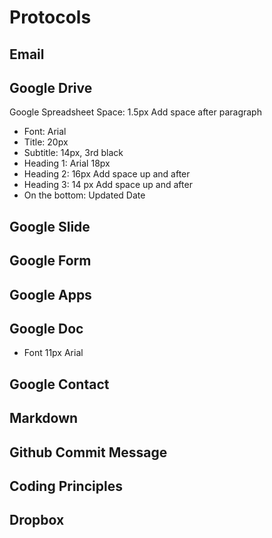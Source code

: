 # Protocols


## Email

## Google Drive
Google Spreadsheet
Space: 1.5px
Add space after paragraph

 - Font: Arial
 - Title: 20px
 - Subtitle: 14px, 3rd black
 - Heading 1: Arial 18px
 - Heading 2: 16px Add space up and after
 - Heading 3: 14 px Add space up and after
 - On the bottom: Updated Date

## Google Slide

## Google Form

## Google Apps

## Google Doc
 - Font 11px Arial

## Google Contact

## Markdown

## Github Commit Message

## Coding Principles

## Dropbox
